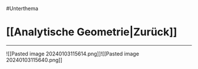 #Unterthema 

# [[Analytische Geometrie|Zurück]]

___

![[Pasted image 20240103115614.png]]![[Pasted image 20240103115640.png]]
